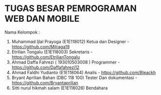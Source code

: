 # TUGAS BESAR PEMROGRAMAN WEB DAN MOBILE

Nama Kelompok :
1. Muhammad Ijlal Prayoga (E1E118012) Ketua dan Designer - https://github.com/Milraga19
2. Etrilian Tongalu (E1E118003) Sekretaris - https://github.com/EtrilianTongalu
3. Ahmad Daffa Fahrezi ( 193010503008 ) Programmer - https://github.com/Daffafahrezi12
4. Ahmad Faldhi Yudianto (E1E118064) Analis - https://github.com/Bleackh
5. Bryant Aprilian Bahan (DBC 118 100) Tester Dan dokumentasi - https://github.com/Bryantaprilian
6. Sitti nurul hikmah salam (E1E118028) Bendahara
